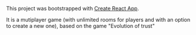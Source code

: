 This project was bootstrapped with [Create React App](https://github.com/facebook/create-react-app).

It is a mutiplayer game (with unlimited rooms for players and with an option to create a new one), based on the game "Evolution of trust"
